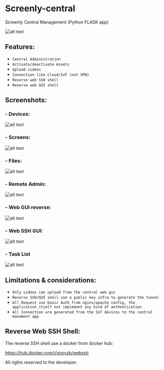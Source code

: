 # Screenly-central
Screenly Central Management (Python FLASK app)

![alt text](https://blacklist.noname-it.com.ar/central.png)

## Features:

- `Central Administration`
- `Activate/deactivate Assets`
- `Upload videos`
- `Connection like Cloud/IoT (not VPN)`
- `Reverse web SSH shell`
- `Reverse web GUI shell`

## Screenshots:

### - Devices:

![alt text](https://blacklist.noname-it.com.ar/devices.jpeg)

### - Screens:

![alt text](https://blacklist.noname-it.com.ar/Screenly_selected.jpeg)

### - Files:

![alt text](https://blacklist.noname-it.com.ar/files.jpeg)

### - Remote Admin:

![alt text](https://blacklist.noname-it.com.ar/remote_admin.jpeg)

### - Web GUI reverse:

![alt text](https://blacklist.noname-it.com.ar/reverse_webgui.png)

### - Web SSH GUI:

![alt text](https://blacklist.noname-it.com.ar/reverse_webshell.jpg)

### - Task List

![alt text](https://blacklist.noname-it.com.ar/tasks.jpeg)

##
## Limitations & considerations:

- `Only videos can upload from the central web gui`
- `Reverse SSH/GUI shell use a public key infra to generate the tunnel`
- `All Request use basic Auth from nginx/apache config, the application itself not implement any kind of authentication`
- `All Connection are genereted from the IoT devices to the central manament app`

##
## Reverse Web SSH Shell:

The reverse SSH shell use a docker from docker hub:

https://hub.docker.com/r/snsyzb/webssh

All rights reserved to the developer.


